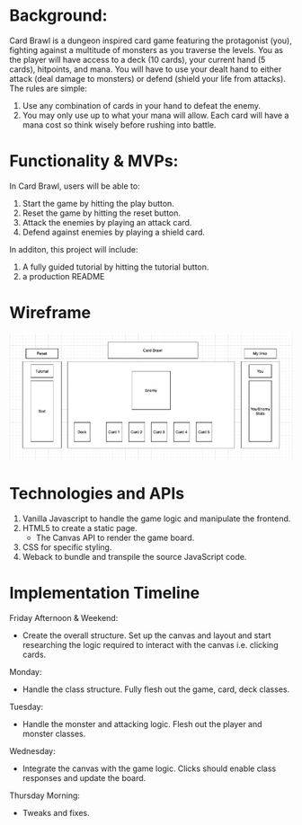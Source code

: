 # Background: 
Card Brawl is a dungeon inspired card game featuring the protagonist (you), fighting against a multitude of monsters as you traverse the levels. You as the player will have access to a deck (10 cards), your current hand (5 cards), hitpoints, and mana. You will have to use your dealt hand to either attack (deal damage to monsters) or defend (shield your life from attacks). The rules are simple:

1) Use any combination of cards in your hand to defeat the enemy.
2) You may only use up to what your mana will allow. Each card will have a mana cost so think wisely before rushing into battle.


# Functionality & MVPs: 
In Card Brawl, users will be able to:
1) Start the game by hitting the play button.
2) Reset the game by hitting the reset button.
3) Attack the enemies by playing an attack card.
4) Defend against enemies by playing a shield card.

In additon, this project will include: 
1) A fully guided tutorial by hitting the tutorial button.
2) a production README

# Wireframe #
![Wireframe](CB_wireframe.png)

# Technologies and APIs 
1) Vanilla Javascript to handle the game logic and manipulate the frontend.
2) HTML5 to create a static page.
   - The Canvas API to render the game board.
3) CSS for specific styling.
4) Weback to bundle and transpile the source JavaScript code.

# Implementation Timeline

Friday Afternoon & Weekend:
- Create the overall structure. Set up the canvas and layout and start researching the logic required to interact with the canvas i.e. clicking cards.

Monday:
- Handle the class structure. Fully flesh out the game, card, deck classes.

Tuesday:
- Handle the monster and attacking logic. Flesh out the player and monster classes.

Wednesday:
- Integrate the canvas with the game logic. Clicks should enable class responses and update the board.

Thursday Morning:
- Tweaks and fixes.


